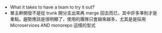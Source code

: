 - What it takes to have a team to try it out?
- 單主幹開發不是從 trunk 開分支出來再 merge 回去而已，其中許多準則才是重點。趨勢應該是很明顯了，使用的團隊只會越來越多，尤其是是採用 Microservices AND monorepo 這樣的型式